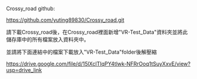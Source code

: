 Crossy_road github:

https://github.com/yuting89830/Crossy_road.git

請下載Crossy_road後，在Crossy_road裡面新增"VR-Test_Data"資料夾並將此儲存庫中的所有檔案放入資料夾中。

並請將下面連結中的檔案下載放入"VR-Test_Data"folder後解壓縮

https://drive.google.com/file/d/15lXclTIqPY4tlwk-NFRrOoq1tSuyXxvE/view?usp=drive_link
